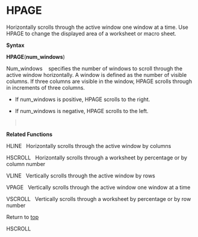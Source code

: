 HPAGE
=====

Horizontally scrolls through the active window one window at a time. Use
HPAGE to change the displayed area of a worksheet or macro sheet.

**Syntax**

**HPAGE**(**num\_windows**)

Num\_windows    specifies the number of windows to scroll through the
active window horizontally. A window is defined as the number of visible
columns. If three columns are visible in the window, HPAGE scrolls
through in increments of three columns.

-   If num\_windows is positive, HPAGE scrolls to the right.

-   If num\_windows is negative, HPAGE scrolls to the left.

>  

**Related Functions**

HLINE   Horizontally scrolls through the active window by columns

HSCROLL   Horizontally scrolls through a worksheet by percentage or by
column number

VLINE   Vertically scrolls through the active window by rows

VPAGE   Vertically scrolls through the active window one window at a
time

VSCROLL   Vertically scrolls through a worksheet by percentage or by row
number

Return to [top](#H)

HSCROLL

